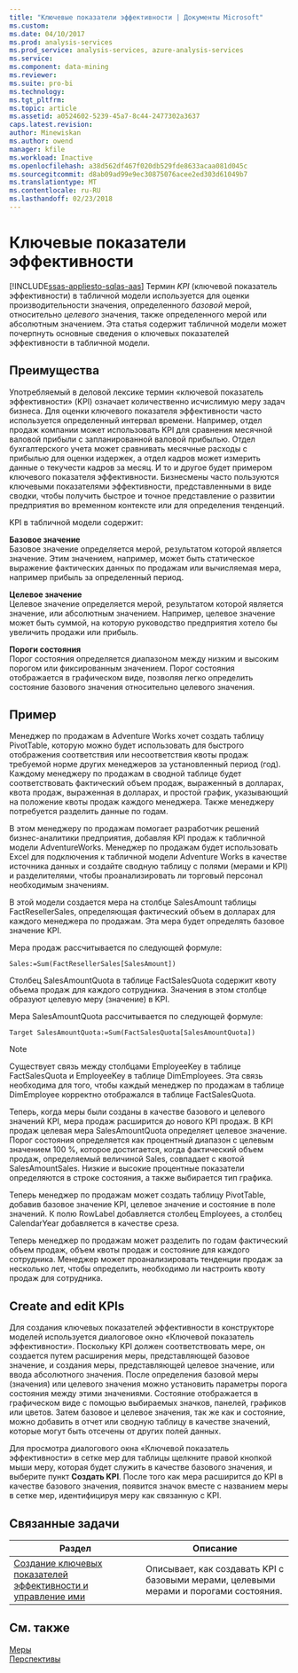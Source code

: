 ```yaml
---
title: "Ключевые показатели эффективности | Документы Microsoft"
ms.custom: 
ms.date: 04/10/2017
ms.prod: analysis-services
ms.prod_service: analysis-services, azure-analysis-services
ms.service: 
ms.component: data-mining
ms.reviewer: 
ms.suite: pro-bi
ms.technology: 
ms.tgt_pltfrm: 
ms.topic: article
ms.assetid: a0524602-5239-45a7-8c44-2477302a3637
caps.latest.revision: 
author: Minewiskan
ms.author: owend
manager: kfile
ms.workload: Inactive
ms.openlocfilehash: a38d562df467f020db529fde8633acaa081d045c
ms.sourcegitcommit: d8ab09ad99e9ec30875076acee2ed303d61049b7
ms.translationtype: MT
ms.contentlocale: ru-RU
ms.lasthandoff: 02/23/2018
---
```

# <a name="kpis"></a>Ключевые показатели эффективности
[!INCLUDE[ssas-appliesto-sqlas-aas](../../includes/ssas-appliesto-sqlas-aas.md)]
Термин *KPI* (ключевой показатель эффективности) в табличной модели используется для оценки производительности значения, определенного *базовой* мерой, относительно *целевого* значения, также определенного мерой или абсолютным значением. Эта статья содержит табличной модели может почерпнуть основные сведения о ключевых показателей эффективности в табличной модели.  
  
##  <a name="bkmk_benefits"></a> Преимущества  
 Употребляемый в деловой лексике термин «ключевой показатель эффективности» (KPI) означает количественно исчислимую меру задач бизнеса. Для оценки ключевого показателя эффективности часто используется определенный интервал времени. Например, отдел продаж компании может использовать KPI для сравнения месячной валовой прибыли с запланированной валовой прибылью. Отдел бухгалтерского учета может сравнивать месячные расходы с прибылью для оценки издержек, а отдел кадров может измерить данные о текучести кадров за месяц. И то и другое будет примером ключевого показателя эффективности. Бизнесмены часто пользуются ключевыми показателями эффективности, представленными в виде сводки, чтобы получить быстрое и точное представление о развитии предприятия во временном контексте или для определения тенденций.  
  
 KPI в табличной модели содержит:  
  
 **Базовое значение**  
 Базовое значение определяется мерой, результатом которой является значение. Этим значением, например, может быть статическое выражение фактических данных по продажам или вычисляемая мера, например прибыль за определенный период.  
  
 **Целевое значение**  
 Целевое значение определяется мерой, результатом которой является значение, или абсолютным значением. Например, целевое значение может быть суммой, на которую руководство предприятия хотело бы увеличить продажи или прибыль.  
  
 **Пороги состояния**  
 Порог состояния определяется диапазоном между низким и высоким порогом или фиксированным значением. Порог состояния отображается в графическом виде, позволяя легко определить состояние базового значения относительно целевого значения.  
  
##  <a name="bkmk_example"></a> Пример  
 Менеджер по продажам в Adventure Works хочет создать таблицу PivotTable, которую можно будет использовать для быстрого отображения соответствия или несоответствия квоты продаж требуемой норме других менеджеров за установленный период (год). Каждому менеджеру по продажам в сводной таблице будет соответствовать фактический объем продаж, выраженный в долларах, квота продаж, выраженная в долларах, и простой график, указывающий на положение квоты продаж каждого менеджера. Также менеджеру потребуется разделить данные по годам.  
  
 В этом менеджеру по продажам помогает разработчик решений бизнес-аналитики предприятия, добавляя KPI продаж к табличной модели AdventureWorks. Менеджер по продажам будет использовать Excel для подключения к табличной модели Adventure Works в качестве источника данных и создайте сводную таблицу с полями (мерами и KPI) и разделителями, чтобы проанализировать ли торговый персонал необходимым значениям.  
  
 В этой модели создается мера на столбце SalesAmount таблицы FactResellerSales, определяющая фактический объем в долларах для каждого менеджера по продажам. Эта мера будет определять базовое значение KPI.  
  
 Мера продаж рассчитывается по следующей формуле:  
  
```  
Sales:=Sum(FactResellerSales[SalesAmount])  
```  
  
 Столбец SalesAmountQuota в таблице FactSalesQuota содержит квоту объема продаж для каждого сотрудника. Значения в этом столбце образуют целевую меру (значение) в KPI.  
  
 Мера SalesAmountQuota рассчитывается по следующей формуле:  
  
```  
Target SalesAmountQuota:=Sum(FactSalesQuota[SalesAmountQuota])  
```  
  
> [!NOTE]  
>  Существует связь между столбцами EmployeeKey в таблице FactSalesQuota и EmployeeKey в таблице DimEmployees. Эта связь необходима для того, чтобы каждый менеджер по продажам в таблице DimEmployee корректно отображался в таблице FactSalesQuota.  
  
 Теперь, когда меры были созданы в качестве базового и целевого значений KPI, мера продаж расширится до нового KPI продаж. В KPI продаж целевая мера SalesAmountQuota определяет целевое значение. Порог состояния определяется как процентный диапазон с целевым значением 100 %, которое достигается, когда фактический объем продаж, определяемый величиной Sales, совпадает с квотой SalesAmountSales. Низкие и высокие процентные показатели определяются в строке состояния, а также выбирается тип графика.  
  
 Теперь менеджер по продажам может создать таблицу PivotTable, добавив базовое значение KPI, целевое значение и состояние в поле значений. К полю RowLabel добавляется столбец Employees, а столбец CalendarYear добавляется в качестве среза.  
  
 Теперь менеджер по продажам может разделить по годам фактический объем продаж, объем квоты продаж и состояние для каждого сотрудника. Менеджер может проанализировать тенденции продаж за несколько лет, чтобы определить, необходимо ли настроить квоту продаж для сотрудника.  
  
##  <a name="bkmk_create"></a> Create and edit KPIs  
 Для создания ключевых показателей эффективности в конструкторе моделей используется диалоговое окно «Ключевой показатель эффективности». Поскольку KPI должен соответствовать мере, он создается путем расширения меры, представляющей базовое значение, и создания меры, представляющей целевое значение, или ввода абсолютного значения. После определения базовой меры (значения) или целевого значения можно установить параметры порога состояния между этими значениями. Состояние отображается в графическом виде с помощью выбираемых значков, панелей, графиков или цветов. Затем базовое и целевое значения, так же как и состояние, можно добавить в отчет или сводную таблицу в качестве значений, которые могут быть отсечены от других полей данных.  
  
 Для просмотра диалогового окна «Ключевой показатель эффективности» в сетке мер для таблицы щелкните правой кнопкой мыши меру, которая будет служить в качестве базового значения, и выберите пункт **Создать KPI**. После того как мера расширится до KPI в качестве базового значения, появится значок вместе с названием меры в сетке мер, идентифицируя меру как связанную с KPI.  
  
##  <a name="bkmk_related_tasks"></a> Связанные задачи  
  
|Раздел|Описание|  
|-----------|-----------------|  
|[Создание ключевых показателей эффективности и управление ими](../../analysis-services/tabular-models/create-and-manage-kpis-ssas-tabular.md)|Описывает, как создавать KPI с базовыми мерами, целевыми мерами и порогами состояния.|  
  
## <a name="see-also"></a>См. также  
 [Меры](../../analysis-services/tabular-models/measures-ssas-tabular.md)   
 [Перспективы](../../analysis-services/tabular-models/perspectives-ssas-tabular.md)  
  
  
